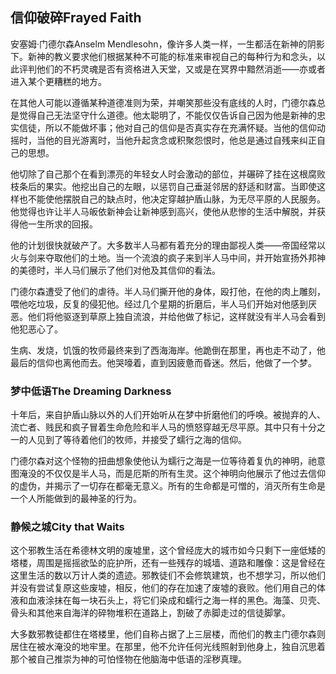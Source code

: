## 信仰破碎Frayed Faith 

安塞姆·门德尔森Anselm
Mendlesohn，像许多人类一样，一生都活在新神的阴影下。新神的教义要求他们根据某种不可能的标准来审视自己的每种行为和念头，以此评判他们的不朽灵魂是否有资格进入天堂，又或是在冥界中黯然消逝——亦或者进入某个更糟糕的地方。

在其他人可能以遵循某种道德准则为荣，并嘲笑那些没有底线的人时，门德尔森总是觉得自己无法坚守什么道德。他太聪明了，不能仅仅告诉自己因为他是新神的忠实信徒，所以不能做坏事；他对自己的信仰是否真实存在充满怀疑。当他的信仰动摇时，当他的目光游离时，当他升起贪念或积聚怨恨时，他总是通过自残来纠正自己的思想。

他切除了自己那个在看到漂亮的年轻女人时会激动的部位，并碾碎了挂在这根腐败枝条后的果实。他挖出自己的左眼，以惩罚自己垂涎邻居的舒适和财富。当即使这样也不能使他摆脱自己的缺点时，他决定穿越护盾山脉，为无尽平原的人民服务。他觉得也许让半人马皈依新神会让新神感到高兴，使他从悲惨的生活中解脱，并获得他一生所求的回报。

他的计划很快就破产了。大多数半人马都有着充分的理由鄙视人类——帝国经常以火与剑来夺取他们的土地。当一个流浪的疯子来到半人马中间，并开始宣扬外邦神的美德时，半人马们展示了他们对他及其信仰的看法。

门德尔森遭受了他们的虐待。半人马们撕开他的身体，殴打他，在他的肉上雕刻，喂他吃垃圾，反复的侵犯他。经过几个星期的折磨后，半人马们开始对他感到厌恶。他们将他驱逐到草原上独自流浪，并给他做了标记，这样就没有半人马会看到他犯恶心了。

生病、发烧，饥饿的牧师最终来到了西海海岸。他跪倒在那里，再也走不动了，他最后的信仰也离他而去。他哭嚎着，直到因疲惫而昏迷。然后，他做了一个梦。  

### 梦中低语The Dreaming Darkness 

十年后，来自护盾山脉以外的人们开始听从在梦中折磨他们的呼唤。被抛弃的人、流亡者、贱民和疯子冒着生命危险和半人马的愤怒穿越无尽平原。其中只有十分之一的人见到了等待着他们的牧师，并接受了蠕行之海的信仰。

门德尔森对这个怪物的扭曲想象使他认为蠕行之海是一位等待着复仇的神明，祂意图淹没的不仅仅是半人马，而是厄斯的所有生灵。这个神明向他展示了他过去信仰的虚伪，并揭示了一切存在都毫无意义。所有的生命都是可憎的，消灭所有生命是一个人所能做到的最神圣的行为。  

### 静候之城City that Waits 

这个邪教生活在希德林文明的废墟里，这个曾经庞大的城市如今只剩下一座低矮的塔楼，周围是摇摇欲坠的庇护所，还有一些残存的城墙、道路和雕像：这是曾经在这里生活的数以万计人类的遗迹。邪教徒们不会修筑建筑，也不想学习，所以他们并没有尝试复原这些废墟，相反，他们的存在加速了废墟的衰败。他们用自己的体液和血液涂抹在每一块石头上，将它们染成和蠕行之海一样的黑色。海藻、贝壳、骨头和其他来自海洋的碎物堆积在道路上，割破了赤脚走过的信徒脚掌。

大多数邪教徒都住在塔楼里，他们自称占据了上三层楼，而他们的教主门德尔森则居住在被水淹没的地牢里。在那里，他不允许任何光线照射到他身上，独自沉思着那个被自己推崇为神的可怕怪物在他脑海中低语的淫秽真理。
